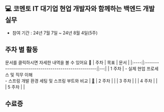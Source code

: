 ## 💻 코멘토 IT 대기업 현업 개발자와 함께하는 백엔드 개발 실무
- 참여 기간 : 24년 7월 7일 ~ 24년 8월 4일(5주)

## 주차 별 활동
문서를 클릭하시면 자세한 내역을 볼 수 있어요 🙂
|  주차  |                          목표                           | 문서 |
|:----:|:-----------------------------------------------------:|:--:|
| 1 주차 | - 실제 현업 프로세스 및 직무 이해<br/> - 스프링 개발 환경 세팅 및 스프링 부트와 비교 | [📄](./docs/1week.md)
| 2 주차 |                                                       |
| 3 주차 |                                                       |
| 4 주차 |                                                       |
| 5 주차 |                                                       |

## 수료증
